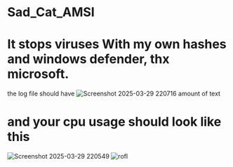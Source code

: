 # Sad_Cat_AMSI
# **It stops viruses With my own hashes and windows defender, thx microsoft.**

the log file should have 
![Screenshot 2025-03-29 220716](https://github.com/user-attachments/assets/867be7ae-0b9a-460b-9262-8c5cb879890f) amount of text

# and your cpu usage should look like this
![Screenshot 2025-03-29 220549](https://github.com/user-attachments/assets/eb4cf9dd-200c-4045-a903-6e39d93b90f7)
![rofl](https://media.istockphoto.com/id/639765496/vector/laughing-with-tears-and-pointing-emoticon.jpg?s=612x612&w=0&k=20&c=FVVZllgAwRnQkKmgyDLw4zepwzYc0WBCxOB9N4yFdL0=)
